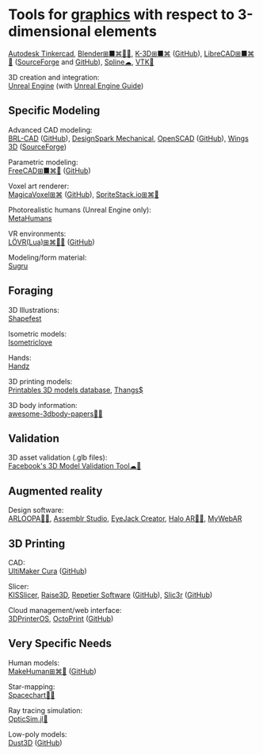 
# Tools for [graphics](https://trendless.tech/graphics/) with respect to 3-dimensional elements

[Autodesk Tinkercad](https://www.tinkercad.com/),
[Blender⊞■⌘🐧🆓](https://www.blender.org/),
[K-3D⊞■⌘](http://www.k-3d.org/) ([GitHub](https://github.com/K-3D/k3d)),
[LibreCAD⊞■⌘🐧](https://librecad.org/) ([SourceForge](https://sourceforge.net/projects/librecad/) and [GitHub](https://github.com/LibreCAD/LibreCAD)),
[Spline☁](https://spline.design/),
[VTK🐧](https://vtk.org/)

3D creation and integration:  
[Unreal Engine](https://www.unrealengine.com/) (with [Unreal Engine Guide](https://github.com/mikeroyal/Unreal-Engine-Guide))

## Specific Modeling

Advanced CAD modeling:  
[BRL-CAD](https://brlcad.org/) ([GitHub](https://github.com/BRL-CAD/brlcad)),
[DesignSpark Mechanical](https://www.rs-online.com/designspark/home),
[OpenSCAD](https://openscad.org/) ([GitHub](https://github.com/openscad/openscad/)),
[Wings 3D](http://www.wings3d.com) ([SourceForge](https://sourceforge.net/projects/wings/))

Parametric modeling:  
[FreeCAD⊞■⌘🐧](https://www.freecadweb.org/) ([GitHub](https://github.com/FreeCAD/FreeCAD-Bundle))

Voxel art renderer:  
[MagicaVoxel⊞⌘](https://ephtracy.github.io/) ([GitHub](https://github.com/ephtracy/ephtracy.github.io)),
[SpriteStack.io⊞⌘🐧](https://spritestack.io/)

Photorealistic humans (Unreal Engine only):  
[MetaHumans](https://www.unrealengine.com/en-US/digital-humans)

VR environments:  
[LÖVR(Lua)⊞⌘🐧🍎](https://lovr.org/) ([GitHub](https://github.com/bjornbytes/lovr))

Modeling/form material:  
[Sugru](https://sugru.com/)

## Foraging

3D Illustrations:  
[Shapefest](https://www.shapefest.com/)

Isometric models:  
[Isometriclove](https://www.isometriclove.com/)

Hands:  
[Handz](https://www.handz.design/)

3D printing models:  
[Printables 3D models database](https://www.printables.com/model),
[Thangs$](https://thangs.com/)

3D body information:  
[awesome-3dbody-papers🎰💩](https://github.com/3DFaceBody/awesome-3dbody-papers)

## Validation

3D asset validation (.glb files):  
[Facebook's 3D Model Validation Tool☁🧛](https://developers.facebook.com/tools/3d/validation/)

## Augmented reality

Design software:  
[ARLOOPA🍎🤖](https://www.arloopa.com/),
[Assemblr Studio](https://www.assemblrworld.com/studio),
[EyeJack Creator](https://creator.eyejackapp.com/),
[Halo AR🍎🤖](https://haloar.app/),
[MyWebAR](https://mywebar.com/)

## 3D Printing

CAD:  
[UltiMaker Cura](https://ultimaker.com/software/ultimaker-cura/) ([GitHub](https://github.com/Ultimaker/Cura))

Slicer:  
[KISSlicer](https://www.kisslicer.com/),
[Raise3D](https://www.raise3d.com/ideamaker/),
[Repetier Software](https://www.repetier.com/) ([GitHub](https://github.com/repetier/Repetier-Firmware)),
[Slic3r](https://slic3r.org/) ([GitHub](https://github.com/slic3r/Slic3r))

Cloud management/web interface:  
[3DPrinterOS](https://www.3dprinteros.com/),
[OctoPrint](https://octoprint.org/) ([GitHub](https://github.com/OctoPrint/OctoPrint))

## Very Specific Needs

Human models:  
[MakeHuman⊞⌘🐧](http://www.makehumancommunity.org/) ([GitHub](https://github.com/makehumancommunity/makehuman))

Star-mapping:  
[Spacechart🐧🆓](https://www.gnu.org/software/spacechart/)

Ray tracing simulation:  
[OpticSim.jl🧛](https://github.com/brianguenter/OpticSim.jl)

Low-poly models:  
[Dust3D](https://dust3d.org/) ([GitHub](https://github.com/huxingyi/dust3d))
